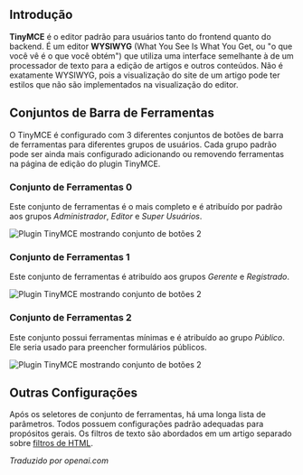 <!-- Filename: Content_editors / Display title: Plugin TinyMCE  -->

## Introdução

**TinyMCE** é o editor padrão para usuários tanto do frontend quanto do backend. É um editor **WYSIWYG** (What You See Is What You Get, ou "o que você vê é o que você obtém") que utiliza uma interface semelhante à de um processador de texto para a edição de artigos e outros conteúdos. Não é exatamente WYSIWYG, pois a visualização do site de um artigo pode ter estilos que não são implementados na visualização do editor.

## Conjuntos de Barra de Ferramentas

O TinyMCE é configurado com 3 diferentes conjuntos de botões de barra de ferramentas para diferentes grupos de usuários. Cada grupo padrão pode ser ainda mais configurado adicionando ou removendo ferramentas na página de edição do plugin TinyMCE.

### Conjunto de Ferramentas 0

Este conjunto de ferramentas é o mais completo e é atribuído por padrão aos grupos *Administrador*, *Editor* e *Super Usuários*.

![Plugin TinyMCE mostrando conjunto de botões 2](../../../en/images/editors/tinymce-set0.png)

### Conjunto de Ferramentas 1

Este conjunto de ferramentas é atribuído aos grupos *Gerente* e *Registrado*.

![Plugin TinyMCE mostrando conjunto de botões 2](../../../en/images/editors/tinymce-set1.png)

### Conjunto de Ferramentas 2

Este conjunto possui ferramentas mínimas e é atribuído ao grupo *Público*. Ele seria usado para preencher formulários públicos.

![Plugin TinyMCE mostrando conjunto de botões 2](../../../en/images/editors/tinymce-set2.png)

## Outras Configurações

Após os seletores de conjunto de ferramentas, há uma longa lista de parâmetros. Todos possuem configurações padrão adequadas para propósitos gerais. Os filtros de texto são abordados em um artigo separado sobre [filtros de HTML](jdocmanual?article=user/editors/html-filters).

*Traduzido por openai.com*

